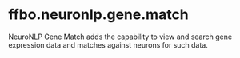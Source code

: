# ffbo.neuronlp.gene.match
NeuroNLP Gene Match adds the capability to view and search gene expression data and matches against neurons for such data.
